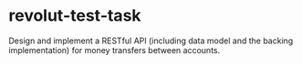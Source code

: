# revolut-test-task
Design and implement a RESTful API (including data model and the backing implementation) for money transfers between accounts.
